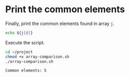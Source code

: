 # Print the common elements

Finally, print the common elements found in array `j`.

```bash
echo ${j[@]}
```

Execute the script.

```bash
cd ~/project
chmod +x array-comparison.sh
./array-comparison.sh
```

```text
Common elements: 5
```
